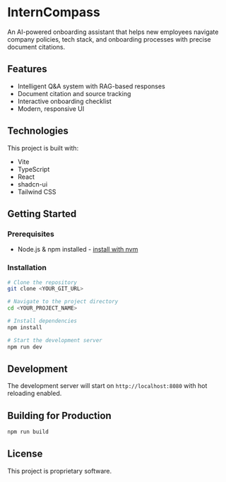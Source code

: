# InternCompass

An AI-powered onboarding assistant that helps new employees navigate company policies, tech stack, and onboarding processes with precise document citations.

## Features

- Intelligent Q&A system with RAG-based responses
- Document citation and source tracking
- Interactive onboarding checklist
- Modern, responsive UI

## Technologies

This project is built with:

- Vite
- TypeScript
- React
- shadcn-ui
- Tailwind CSS

## Getting Started

### Prerequisites

- Node.js & npm installed - [install with nvm](https://github.com/nvm-sh/nvm#installing-and-updating)

### Installation

```sh
# Clone the repository
git clone <YOUR_GIT_URL>

# Navigate to the project directory
cd <YOUR_PROJECT_NAME>

# Install dependencies
npm install

# Start the development server
npm run dev
```

## Development

The development server will start on `http://localhost:8080` with hot reloading enabled.

## Building for Production

```sh
npm run build
```

## License

This project is proprietary software.